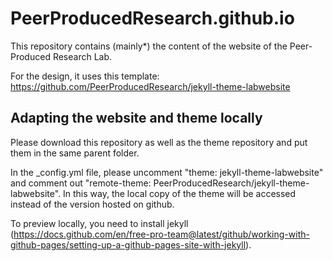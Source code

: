 # PeerProducedResearch.github.io
This repository contains (mainly*) the content of the website of the Peer-Produced Research Lab.

For the design, it uses this template: https://github.com/PeerProducedResearch/jekyll-theme-labwebsite 


## Adapting the website and theme locally
Please download this repository as well as the theme repository and put them in the same parent folder. 

In the _config.yml file, please uncomment "theme: jekyll-theme-labwebsite" and comment out "remote-theme: PeerProducedResearch/jekyll-theme-labwebsite".
In this way, the local copy of the theme will be accessed instead of the version hosted on github.

To preview locally, you need to install jekyll (https://docs.github.com/en/free-pro-team@latest/github/working-with-github-pages/setting-up-a-github-pages-site-with-jekyll).
